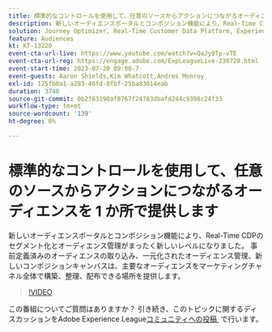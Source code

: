 ```yaml
---
title: 標準的なコントロールを使用して、任意のソースからアクションにつながるオーディエンスを 1 か所で​提供します
description: 新しいオーディエンスポータルとコンポジション機能により、Real-Time CDPのセグメント化とオーディエンス管理がまったく新しいレベルになりました。 事前定義済みのオーディエンスの取り込み、一元化されたオーディエンス管理、新しいコンポジションキャンバスは、主要なオーディエンスをマーケティングチャネル全体で構築、整理、配布できる場所を提供します。
solution: Journey Optimizer, Real-Time Customer Data Platform, Experience Platform
feature: Audiences
kt: KT-13220
event-cta-url-live: https://www.youtube.com/watch?v=QaJy9Tp-vTE
event-cta-url-reg: https://engage.adobe.com/ExpLeagueLive-230720.html
event-start-time: 2023-07-20 09:00-7
event-guests: Aaron Shields,Kim Whatcott,Andres Monroy
exl-id: 175fb0a1-a283-46fd-8fbf-25ba83014eab
duration: 3740
source-git-commit: 0b2f63198af8767f24783dbafd244c9398c24f33
workflow-type: tm+mt
source-wordcount: '139'
ht-degree: 0%

---
```


# 標準的なコントロールを使用して、任意のソースからアクションにつながるオーディエンスを 1 か所で&#x200B;提供します

新しいオーディエンスポータルとコンポジション機能により、Real-Time CDPのセグメント化とオーディエンス管理がまったく新しいレベルになりました。 事前定義済みのオーディエンスの取り込み、一元化されたオーディエンス管理、新しいコンポジションキャンバスは、主要なオーディエンスをマーケティングチャネル全体で構築、整理、配布できる場所を提供します。

>[!VIDEO](https://video.tv.adobe.com/v/3421425/?quality=12&learn=on)

この番組についてご質問はありますか？ 引き続き、このトピックに関するディスカッションをAdobe Experience League[&#x200B; コミュニティへの投稿 &#x200B;](https://experienceleaguecommunities.adobe.com/t5/adobe-experience-platform/experience-league-live-post-session-discussion-actionable/m-p/607073?profile.language=ja#M366) で行います。

